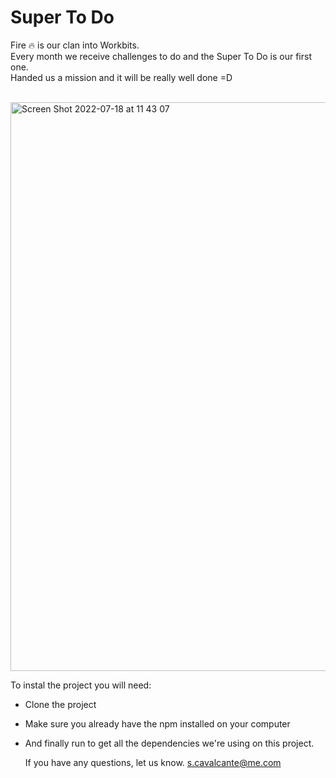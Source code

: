 # Super To Do

Fire 🔥 is our clan into Workbits. </br>
Every month we receive challenges to do and the Super To Do is our first one.</br>
Handed us a mission and it will be really well done =D</br>
</br>

<img width="910" alt="Screen Shot 2022-07-18 at 11 43 07" src="https://user-images.githubusercontent.com/56567293/179549658-42fbaba8-5e8e-4442-ad7f-7e06122ccf10.png">


To instal the project you will need:
- Clone the project 
- Make sure you already have the npm installed on your computer
- And finally run <npm install> to get all the dependencies we're using on this project.
  
  If you have any questions, let us know.
  s.cavalcante@me.com
